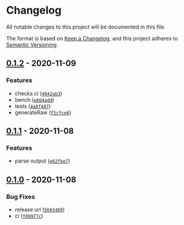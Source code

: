 # Changelog

All notable changes to this project will be documented in this file.

The format is based on [Keep a Changelog], and this project adheres to
[Semantic Versioning].

## [0.1.2] - 2020-11-09

### Features

- checks ci ([`4942ab3`])
- bench ([`e664add`])
- tests ([`4a8f487`])
- generateRaw ([`f5cfce6`])

## [0.1.1] - 2020-11-08

### Features

- parse output ([`e02fbe7`])

## [0.1.0] - 2020-11-08

### Bug Fixes

- release url ([`5693489`])
- ci ([`f09977c`])

[keep a changelog]: https://keepachangelog.com/en/1.0.0/
[semantic versioning]: https://semver.org/spec/v2.0.0.html
[0.1.2]: https://github.com/eliassjogreen/twinprime/compare/0.1.1...0.1.2
[`4942ab3`]: https://github.com/eliassjogreen/twinprime/commit/4942ab3105dd96382cfcd3de11236f567767470a
[`e664add`]: https://github.com/eliassjogreen/twinprime/commit/e664addb78544a0ae763e46ff497b175a0f0603b
[`4a8f487`]: https://github.com/eliassjogreen/twinprime/commit/4a8f487fc452eec08fff3938c7752e0f27e87bb2
[`f5cfce6`]: https://github.com/eliassjogreen/twinprime/commit/f5cfce6892a643717553f7e5677c44dd547f5f42
[0.1.1]: https://github.com/eliassjogreen/twinprime/compare/0.1.0...0.1.1
[`e02fbe7`]: https://github.com/eliassjogreen/twinprime/commit/e02fbe7d8ad7d4cda80df698b0a85688cf1f7cde
[0.1.0]: https://github.com/eliassjogreen/twinprime/compare/0.1.0
[`5693489`]: https://github.com/eliassjogreen/twinprime/commit/569348923f47dc15ce9292fd219d4c876f49e363
[`f09977c`]: https://github.com/eliassjogreen/twinprime/commit/f09977c033d3ac93cf1ad83d7e4e6bbd030db4e3
